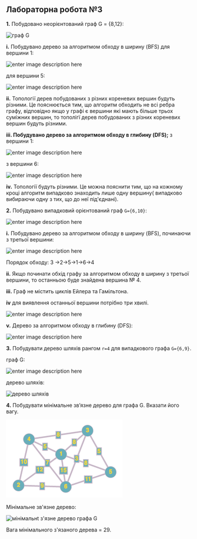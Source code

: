 ## Лабораторна робота №3

**1.** Побудовано неорієнтований граф G = {8,12}:

![граф G](https://i.ibb.co/LJr1hk9/8-12.png)

**i.** Побудувано дерево за алгоритмом обходу в ширину (BFS) для вершини 1:

![enter image description here](https://i.ibb.co/Vmj3CjS/1.png)

для вершини 5:

![enter image description here](https://i.ibb.co/hVmCpWv/2.png)

**іі.** Топології дерев побудованих з різних кореневих вершин будуть різними. Це пояснюється тим, що алгоритм обходить не всі ребра графу, відповідно якщо у графі є вершини які мають більше трьох суміжних вершин, то тополігї дерев побудованих з різних кореневих вершин будуть різними.

**ііі. Побудувано дерево за алгоритмом обходу в глибину (DFS);** 
з вершини 1:

![enter image description here](https://i.ibb.co/3c4Ys29/11.png)

з вершини 6:

![enter image description here](https://i.ibb.co/bX8vG1x/22.png)

**iv.** Топології будуть різними. Це можна пояснити тим, що на кожному кроці алгоритм випадково  знаходить лише одну вершину( випадково вибираючи одну з тих, що до неї під'єднані). 

**2.** Побудувано випадковий орієнтований граф `G={6,10}`:

![enter image description here](https://i.ibb.co/hDgJQf7/Screenshot-2.png)

**i.** Побудувано дерево за алгоритмом обходу в ширину (BFS), починаючи з третьої вершини:

![enter image description here](https://i.ibb.co/CwtYnRx/Screenshot-3.png)

Порядок обходу: 3 ->2->5->1->6->4

**ii.** Якщо починати обхід графу за алгоритмом обходу в ширину  з третьої вершини, то останньою буде знайдена вершина № 4.

**іii.**  Граф не містить циклів Ейлера та Гамільтона.

**іv**  для виявлення останньої вершини потрібно три хвилі.

![enter image description here](https://i.ibb.co/KhvCKcr/Screenshot-4.png)

**v.** Дерево за алгоритмом обходу в глибину (DFS):

![enter image description here](https://i.ibb.co/McYysDZ/123.png)

**3.**  Побудувати дерево шляхів рангом  `r=4`  для випадкового графа  `G={6,9}`.

граф G:

![enter image description here](https://i.ibb.co/6X91VqH/G.png)


дерево шляхів:

![дерево шляхів](https://i.ibb.co/dDhLcwn/33333.png)

**4.** Побудувати мінімальне зв’язне дерево для графа G. Вказати його вагу.

![граф G](https://github.com/BobasB/lab_example/raw/master/lab_guidance/3_/images/graph.png)

Мінімальне зв'язне дерево:

![ мінімальнt з'язне дерево графа G](https://i.ibb.co/4Spmz7C/minder.png)

Вага мінімального з'язаного дерева = 29.


